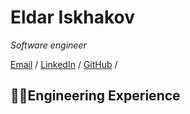 # Eldar Iskhakov

_Software engineer_

[Email](mailto:iskhakov.e11@gmail.com) / [LinkedIn](https://www.linkedin.com/in/eldar-iskhakov-543374111/) / [GitHub](https://github.com/eldarik/) /
## 👨‍💻Engineering Experience
